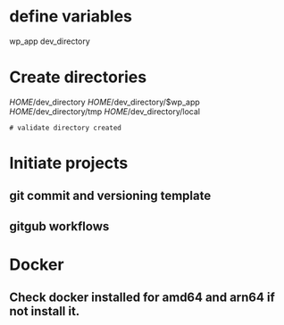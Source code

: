 # define variables
wp_app
dev_directory

# Create directories
$HOME/$dev_directory
$HOME/$dev_directory/$wp_app
$HOME/$dev_directory/tmp
$HOME/$dev_directory/local

    # validate directory created

# Initiate projects
## git commit and versioning template
## gitgub workflows

# Docker
## Check docker installed for amd64 and arn64 if not install it.